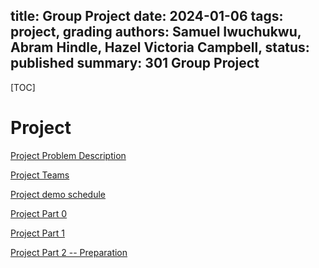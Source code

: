title: Group Project
date: 2024-01-06
tags: project, grading
authors: Samuel Iwuchukwu, Abram Hindle, Hazel Victoria Campbell,
status: published
summary: 301 Group Project
----

[TOC]

# Project 

[Project Problem Description]({filename}project_problem_descr.md)

[Project Teams](https://eclass.srv.ualberta.ßca/mod/page/view.php?id=7590577)

[Project demo schedule](https://eclass.srv.ualberta.ca/mod/page/view.php?id=7590578)

[Project Part 0]({filename}project_part0.md)

[Project Part 1]({filename}project_part1.md)

[Project Part 2 -- Preparation]({filename}project_part2.md)